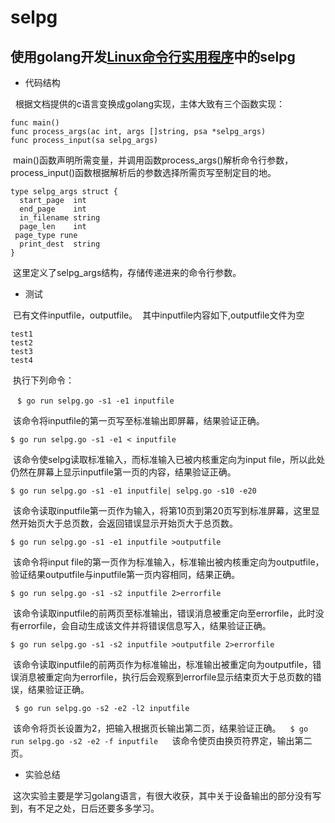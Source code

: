 selpg
====
使用golang开发[Linux命令行实用程序](https://www.ibm.com/developerworks/cn/linux/shell/clutil/index.html)中的selpg
-------
* 代码结构
  
    根据文档提供的c语言变换成golang实现，主体大致有三个函数实现：
  
  ```
  func main()
  func process_args(ac int, args []string, psa *selpg_args)
  func process_input(sa selpg_args)
  ```
  main()函数声明所需变量，并调用函数process_args()解析命令行参数，process_input()函数根据解析后的参数选择所需页写至制定目的地。
  
  ```
  type selpg_args struct {
	start_page  int
	end_page    int
	in_filename string
	page_len    int  
  page_type rune
	print_dest  string
  }
  ```
  这里定义了selpg_args结构，存储传递进来的命令行参数。
* 测试
  
  
  已有文件inputfile，outputfile。
  其中inputfile内容如下,outputfile文件为空
  ```
  test1
  test2
  test3
  test4
  ```
  
  执行下列命令：
  
  ```
  $ go run selpg.go -s1 -e1 inputfile
  ```
  
  
  该命令将inputfile的第一页写至标准输出即屏幕，结果验证正确。
  ```
  $ go run selpg.go -s1 -e1 < inputfile
  ```
  
  该命令使selpg读取标准输入，而标准输入已被内核重定向为input file，所以此处仍然在屏幕上显示inputfile第一页的内容，结果验证正确。
  

  ```
  $ go run selpg.go -s1 -e1 inputfile| selpg.go -s10 -e20
  ```
  
  该命令读取inputfile第一页作为输入，将第10页到第20页写到标准屏幕，这里显然开始页大于总页数，会返回错误显示开始页大于总页数。
  ```
  $ go run selpg.go -s1 -e1 inputfile >outputfile
  ```
  该命令将input file的第一页作为标准输入，标准输出被内核重定向为outputfile，验证结果outputfile与inputfile第一页内容相同，结果正确。
  ```
  $ go run selpg.go -s1 -s2 inputfile 2>errorfile
  ```
  该命令读取inputfile的前两页至标准输出，错误消息被重定向至errorfile，此时没有errorfile，会自动生成该文件并将错误信息写入，结果验证正确。
  ```
  $ go run selpg.go -s1 -s2 inputfile >outputfile 2>errorfile 
  ```
  该命令读取inputfile的前两页作为标准输出，标准输出被重定向为outputfile，错误消息被重定向为errorfile，执行后会观察到errorfile显示结束页大于总页数的错误，结果验证正确。
  ```
  $ go run selpg.go -s2 -e2 -l2 inputfile
  ```
  该命令将页长设置为2，把输入根据页长输出第二页，结果验证正确。
  ```
  $ go run selpg.go -s2 -e2 -f inputfile
  ```
  该命令使页由换页符界定，输出第二页。
  
* 实验总结
  
  
  这次实验主要是学习golang语言，有很大收获，其中关于设备输出的部分没有写到，有不足之处，日后还要多多学习。
  
